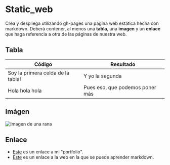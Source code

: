 # Static_web

  Crea y despliega utilizando gh-pages una página web estática hecha con markdown. Deberá contener, al menos una **tabla**, una **imagen** y un **enlace** que haga referencia a otra de las páginas de nuestra web.


## Tabla

  | Código                                   | Resultado                               |
  |------------------------------------------|-----------------------------------------|
  | Soy la primera celda de la tabla!        | Y yo la segunda                         |
  | Hola hola hola                           | Pues eso, que podemos poner más         |


## Imágen

  ![Imagen de una rana](/github-light/assets/images/frog100x100.jpg)


## Enlace
  * [Este](http://127.0.0.1:3000/web_convencional.html) es un enlace a mi "portfolio".
  * [Este](https://guilleatm.github.io/github-light/markdown-syntax.html#4-enlaces) es un enlace a la web en la que se puede aprender markdown.
